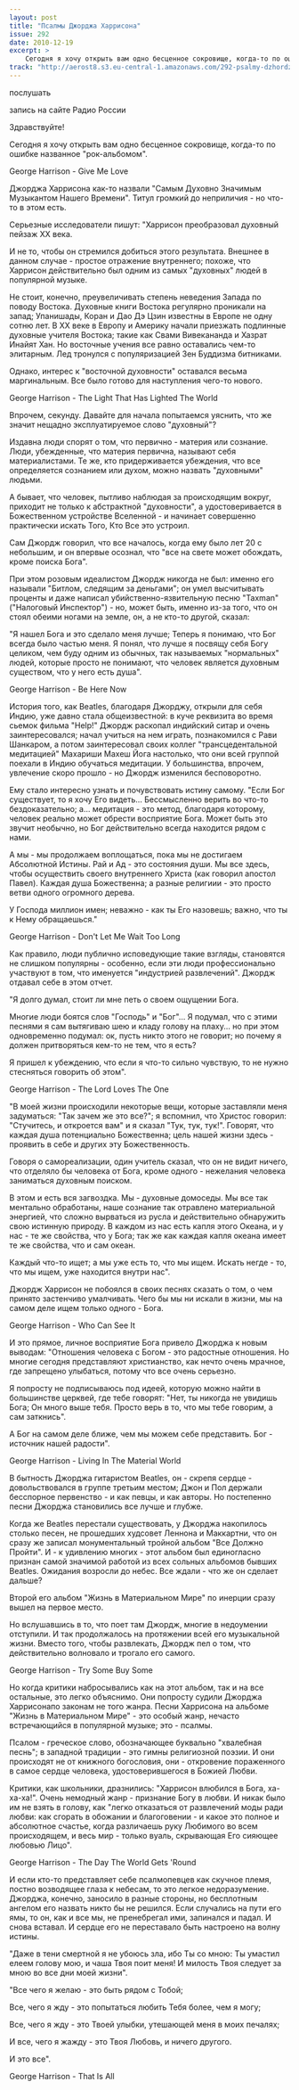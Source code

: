 ```yaml
---
layout: post
title: "Псалмы Джорджа Харрисона"
issue: 292
date: 2010-12-19
excerpt: >
    Сегодня я хочу открыть вам одно бесценное сокровище, когда-то по ошибке названное "рок-альбомом".
track: "http://aerost8.s3.eu-central-1.amazonaws.com/292-psalmy-dzhordzha-harrisona.mp3"
---
```


послушать

запись на сайте Радио России

Здравствуйте!

Сегодня я хочу открыть вам одно бесценное сокровище, когда-то по ошибке названное "рок-альбомом".

George Harrison - Give Me Love

Джорджа Харрисона как-то назвали "Самым Духовно Значимым Музыкантом Нашего Времени". Титул громкий до неприличия - но что-то в этом есть.

Серьезные исследователи пишут: "Харрисон преобразовал духовный пейзаж XX века.

И не то, чтобы он стремился добиться этого результата. Внешнее в данном случае - простое отражение внутреннего; похоже, что Харрисон действительно был одним из самых "духовных" людей в популярной музыке.

Не стоит, конечно, преувеличивать степень неведения Запада по поводу Востока. Духовные книги Востока регулярно проникали на запад; Упанишады, Коран и Дао Дэ Цзин известны в Европе не одну сотню лет. В XX веке в Европу и Америку начали приезжать подлинные духовные учителя Востока; такие как Свами Вивекананда и Хазрат Инайят Хан. Но восточные учения все равно оставались чем-то элитарным. Лед тронулся с популяризацией Зен Буддизма битниками.

Однако, интерес к "восточной духовности" оставался весьма маргинальным. Все было готово для наступления чего-то нового.

George Harrison - The Light That Has Lighted The World

Впрочем, секунду. Давайте для начала попытаемся уяснить, что же значит нещадно эксплуатируемое слово "духовный"?

Издавна люди спорят о том, что первично - материя или сознание. Люди, убежденные, что материя первична, называют себя материалистами. Те же, кто придерживается убеждения, что все определяется сознанием или духом, можно назвать "духовными" людьми.

А бывает, что человек, пытливо наблюдая за происходящим вокруг, приходит не только к абстрактной "духовности", а удостоверивается в Божественном устройстве Вселенной - и начинает совершенно практически искать Того, Кто Все это устроил.

Сам Джордж говорил, что все началось, когда ему было лет 20 с небольшим, и он впервые осознал, что "все на свете может обождать, кроме поиска Бога".

При этом розовым идеалистом Джордж никогда не был: именно его называли "Битлом, следящим за деньгами"; он умел высчитывать проценты и даже написал убийственно-язвительную песню "Taxman" ("Налоговый Инспектор") - но, может быть, именно из-за того, что он стоял обеими ногами на земле, он, а не кто-то другой, сказал:

"Я нашел Бога и это сделало меня лучше; Теперь я понимаю, что Бог всегда было частью меня. Я понял, что лучше я посвящу себя Богу целиком, чем буду одним из обычных, так называемых "нормальных" людей, которые просто не понимают, что человек является духовным существом, что у него есть душа".

George Harrison - Be Here Now

История того, как Beatles, благодаря Джорджу, открыли для себя Индию, уже давно стала общеизвестной: в куче реквизита во время сьемок фильма "Help!" Джордж раскопал индийский ситар и очень заинтересовался; начал учиться на нем играть, познакомился с Рави Шанкаром, а потом заинтересовал своих коллег "трансцедентальной медитацией" Махариши Махеш Йога настолько, что они всей группой поехали в Индию обучаться медитации. У большинства, впрочем, увлечение скоро прошло - но Джордж изменился бесповоротно.

Ему стало интересно узнать и почувствовать истину самому. "Если Бог существует, то я хочу Его видеть... Бессмысленно верить во что-то бездоказательно; а... медитация - это метод, благодаря которому, человек реально может обрести восприятие Бога. Может быть это звучит необычно, но Бог действительно всегда находится рядом с нами.

А мы - мы продолжаем воплощаться, пока мы не достигаем Абсолютной Истины. Рай и Ад - это состояния души. Мы все здесь, чтобы осуществить своего внутреннего Христа (как говорил апостол Павел). Каждая душа Божественна; а разные религиии - это просто ветви одного огромного дерева.

У Господа миллион имен; неважно - как ты Его назовешь; важно, что ты к Нему обращаешься."

George Harrison - Don't Let Me Wait Too Long

Как правило, люди публично исповедующие такие взгляды, становятся не слишком популярны - особенно, если эти люди профессионально участвуют в том, что именуется "индустрией развлечений". Джордж отдавал себе в этом отчет.

"Я долго думал, стоит ли мне петь о своем ощущении Бога.

Многие люди боятся слов "Господь" и "Бог"... Я подумал, что с этими песнями я сам вытягиваю шею и кладу голову на плаху... но при этом одновременно подумал: ок, пусть никто этого не говорит; но почему я должен притворяться кем-то не тем, что я есть?

Я пришел к убеждению, что если я что-то сильно чувствую, то не нужно стесняться говорить об этом".

George Harrison - The Lord Loves The One

"В моей жизни происходили некоторые вещи, которые заставляли меня задуматься: "Так зачем же это все?"; я вспомнил, что Христос говорил: "Стучитесь, и откроется вам" и я сказал "Тук, тук, тук!". Говорят, что каждая душа потенциально Божественна; цель нашей жизни здесь - проявить в себе и других эту Божественность.

Говоря о самореализации, один учитель сказал, что он не видит ничего, что отделяло бы человека от Бога, кроме одного - нежелания человека заниматься духовным поиском.

В этом и есть вся загвоздка. Мы - духовные домоседы. Мы все так ментально обработаны, наше сознание так отравлено материальной энергией, что сложно вырваться из русла и действительно обнаружить свою истинную природу. В каждом из нас есть капля этого Океана, и у нас - те же свойства, что у Бога; так же как каждая капля океана имеет те же свойства, что и сам океан.

Каждый что-то ищет; а мы уже есть то, что мы ищем. Искать негде - то, что мы ищем, уже находится внутри нас".

Джордж Харрисон не побоялся в своих песнях сказать о том, о чем принято застенчиво умалчивать. Чего бы мы ни искали в жизни, мы на самом деле ищем только одного - Бога.

George Harrison - Who Can See It

И это прямое, личное восприятие Бога привело Джорджа к новым выводам: "Отношения человека с Богом - это радостные отношения. Но многие сегодня представляют христианство, как нечто очень мрачное, где запрещено улыбаться, потому что все очень серьезно.

Я попросту не подписываюсь под идеей, которую можно найти в большинстве церквей, где тебе говорят: "Нет, ты никогда не увидишь Бога; Он много выше тебя. Просто верь в то, что мы тебе говорим, а сам заткнись".

А Бог на самом деле ближе, чем мы можем себе представить. Бог - источник нашей радости".

George Harrison - Living In The Material World

В бытность Джорджа гитаристом Beatles, он - скрепя сердце - довольствовался в группе третьим местом; Джон и Пол держали бесспорное первенство - и как певцы, и как авторы. Но постепенно песни Джорджа становились все лучше и глубже.

Когда же Beatles перестали существовать, у Джорджа накопилось столько песен, не прошедших худсовет Леннона и Маккартни, что он сразу же записал монументальный тройной альбом "Все Должно Пройти". И - к удивлению многих - этот альбом был единогласно признан самой значимой работой из всех сольных альбомов бывших Beatles. Ожидания возросли до небес. Все ждали - что же он сделает дальше?

Второй его альбом "Жизнь в Материальном Мире" по инерции сразу вышел на первое место.

Но вслушавшись в то, что поет там Джордж, многие в недоумении отступили. И так продолжалось на протяжении всей его музыкальной жизни. Вместо того, чтобы развлекать, Джордж пел о том, что действительно волновало и трогало его самого.

George Harrison - Try Some Buy Some

Но когда критики набросывались как на этот альбом, так и на все остальные, это легко объяснимо. Они попросту судили Джорджа Харрисонапо законам не того жанра. Песни Харрисона на альбоме "Жизнь в Материальном Мире" - это особый жанр, нечасто встречающийся в популярной музыке; это - псалмы.

Псалом - греческое слово, обозначающее буквально "хвалебная песнь"; в западной традиции - это гимны религиозной поэзии. И они происходят не от книжного богословия, они - откровение пораженного в самое сердце человека, удостоверившегося в Божией Любви.

Критики, как школьники, дразнились: "Харрисон влюбился в Бога, ха-ха-ха!". Очень немодный жанр - признание Богу в любви. И никак было им не взять в голову, как "легко отказаться от развлечений моды ради любви: как сгорать в обожании и благоговении - и какое это полное и абсолютное счастье, когда различаешь руку Любимого во всем происходящем, и весь мир - только вуаль, скрывающая Его сияющее любовью Лицо".

George Harrison - The Day The World Gets 'Round

И если кто-то представляет себе псалмопевцев как скучное племя, постно возводящее глаза к небесам, то это легкое недоразумение. Джорджа, конечно, заносило в разные стороны, но бесплотным ангелом его назвать никто бы не решился. Если случались на пути его ямы, то он, как и все мы, не пренебрегал ими, запинался и падал. И снова вставал. И сердце его не переставало быть настроено на волну истины.

"Даже в тени смертной я не убоюсь зла, ибо Ты со мною: Ты умастил елеем голову мою, и чаша Твоя поит меня! И милость Твоя следует за мною во все дни моей жизни".

"Все чего я желаю - это быть рядом с Тобой;

Все, чего я жду - это попытаться любить Тебя более, чем я могу;

Все, чего я жду - это Твоей улыбки, утешающей меня в моих печалях;

И все, чего я жажду - это Твоя Любовь, и ничего другого.

И это все".

George Harrison - That Is All
